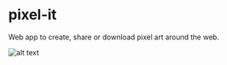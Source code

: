# pixel-it
Web app to create, share or download pixel art around the web. 

![alt text](https://github.com/tavioalves/pixel-it/pixel-it.PNG)